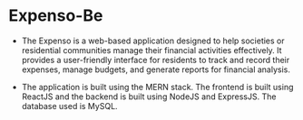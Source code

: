 # Expenso-Be

- The Expenso is a web-based application designed to help societies or residential communities manage their financial activities effectively. It provides a user-friendly interface for residents to track and record their expenses, manage budgets, and generate reports for financial analysis.

- The application is built using the MERN stack. The frontend is built using ReactJS and the backend is built using NodeJS and ExpressJS. The database used is MySQL.

